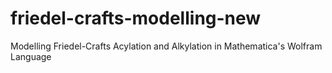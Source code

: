# friedel-crafts-modelling-new
 Modelling Friedel-Crafts Acylation and Alkylation in Mathematica's Wolfram Language
